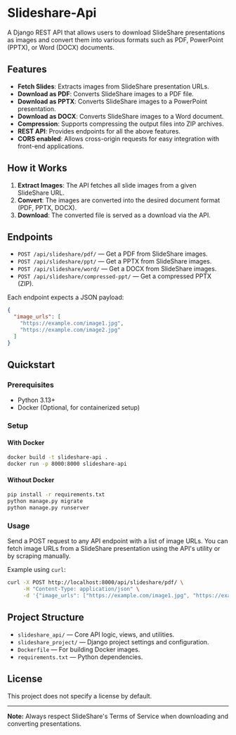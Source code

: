 # Slideshare-Api

A Django REST API that allows users to download SlideShare presentations as images and convert them into various formats such as PDF, PowerPoint (PPTX), or Word (DOCX) documents.

## Features

- **Fetch Slides**: Extracts images from SlideShare presentation URLs.
- **Download as PDF**: Converts SlideShare images to a PDF file.
- **Download as PPTX**: Converts SlideShare images to a PowerPoint presentation.
- **Download as DOCX**: Converts SlideShare images to a Word document.
- **Compression**: Supports compressing the output files into ZIP archives.
- **REST API**: Provides endpoints for all the above features.
- **CORS enabled**: Allows cross-origin requests for easy integration with front-end applications.

## How it Works

1. **Extract Images**: The API fetches all slide images from a given SlideShare URL.
2. **Convert**: The images are converted into the desired document format (PDF, PPTX, DOCX).
3. **Download**: The converted file is served as a download via the API.

## Endpoints

- `POST /api/slideshare/pdf/` — Get a PDF from SlideShare images.
- `POST /api/slideshare/ppt/` — Get a PPTX from SlideShare images.
- `POST /api/slideshare/word/` — Get a DOCX from SlideShare images.
- `POST /api/slideshare/compressed-ppt/` — Get a compressed PPTX (ZIP).

Each endpoint expects a JSON payload:
```json
{
  "image_urls": [
    "https://example.com/image1.jpg",
    "https://example.com/image2.jpg"
  ]
}
```

## Quickstart

### Prerequisites

- Python 3.13+
- Docker (Optional, for containerized setup)

### Setup

#### With Docker

```sh
docker build -t slideshare-api .
docker run -p 8000:8000 slideshare-api
```

#### Without Docker

```sh
pip install -r requirements.txt
python manage.py migrate
python manage.py runserver
```

### Usage

Send a POST request to any API endpoint with a list of image URLs. You can fetch image URLs from a SlideShare presentation using the API's utility or by scraping manually.

Example using `curl`:
```sh
curl -X POST http://localhost:8000/api/slideshare/pdf/ \
     -H "Content-Type: application/json" \
     -d '{"image_urls": ["https://example.com/image1.jpg", "https://example.com/image2.jpg"]}'
```

## Project Structure

- `slideshare_api/` — Core API logic, views, and utilities.
- `slideshare_project/` — Django project settings and configuration.
- `Dockerfile` — For building Docker images.
- `requirements.txt` — Python dependencies.

## License

This project does not specify a license by default.

---

**Note:** Always respect SlideShare's Terms of Service when downloading and converting presentations.
